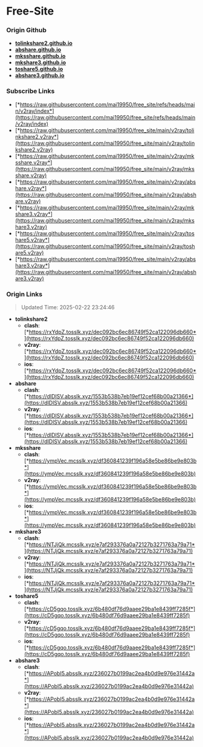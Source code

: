 # Free-Site

### Origin Github

- [**tolinkshare2.github.io**](https://github.com/tolinkshare2/tolinkshare2.github.io)
- [**abshare.github.io**](https://github.com/abshare/abshare.github.io)
- [**mksshare.github.io**](https://github.com/mksshare/mksshare.github.io)
- [**mkshare3.github.io**](https://github.com/mkshare3/mkshare3.github.io)
- [**toshare5.github.io**](https://github.com/toshare5/toshare5.github.io)
- [**abshare3.github.io**](https://github.com/abshare3/abshare3.github.io)

### Subscribe Links

- [*https://raw.githubusercontent.com/mai19950/free_site/refs/heads/main/v2ray/index*](https://raw.githubusercontent.com/mai19950/free_site/refs/heads/main/v2ray/index)
- [*https://raw.githubusercontent.com/mai19950/free_site/main/v2ray/tolinkshare2.v2ray*](https://raw.githubusercontent.com/mai19950/free_site/main/v2ray/tolinkshare2.v2ray)
- [*https://raw.githubusercontent.com/mai19950/free_site/main/v2ray/mksshare.v2ray*](https://raw.githubusercontent.com/mai19950/free_site/main/v2ray/mksshare.v2ray)
- [*https://raw.githubusercontent.com/mai19950/free_site/main/v2ray/abshare.v2ray*](https://raw.githubusercontent.com/mai19950/free_site/main/v2ray/abshare.v2ray)
- [*https://raw.githubusercontent.com/mai19950/free_site/main/v2ray/mkshare3.v2ray*](https://raw.githubusercontent.com/mai19950/free_site/main/v2ray/mkshare3.v2ray)
- [*https://raw.githubusercontent.com/mai19950/free_site/main/v2ray/toshare5.v2ray*](https://raw.githubusercontent.com/mai19950/free_site/main/v2ray/toshare5.v2ray)
- [*https://raw.githubusercontent.com/mai19950/free_site/main/v2ray/abshare3.v2ray*](https://raw.githubusercontent.com/mai19950/free_site/main/v2ray/abshare3.v2ray)

### Origin Links

> Updated Time: 2025-02-22 23:24:46

- **tolinkshare2**
  - **clash**: [*https://rxYdpZ.tosslk.xyz/dec092bc6ec86749f52ca122096db660*](https://rxYdpZ.tosslk.xyz/dec092bc6ec86749f52ca122096db660)
  - **v2ray**: [*https://rxYdpZ.tosslk.xyz/dec092bc6ec86749f52ca122096db660*](https://rxYdpZ.tosslk.xyz/dec092bc6ec86749f52ca122096db660)
  - **ios**: [*https://rxYdpZ.tosslk.xyz/dec092bc6ec86749f52ca122096db660*](https://rxYdpZ.tosslk.xyz/dec092bc6ec86749f52ca122096db660)
- **abshare**
  - **clash**: [*https://dIDlSV.absslk.xyz/1553b538b7eb19ef12cef68b00a21366*](https://dIDlSV.absslk.xyz/1553b538b7eb19ef12cef68b00a21366)
  - **v2ray**: [*https://dIDlSV.absslk.xyz/1553b538b7eb19ef12cef68b00a21366*](https://dIDlSV.absslk.xyz/1553b538b7eb19ef12cef68b00a21366)
  - **ios**: [*https://dIDlSV.absslk.xyz/1553b538b7eb19ef12cef68b00a21366*](https://dIDlSV.absslk.xyz/1553b538b7eb19ef12cef68b00a21366)
- **mksshare**
  - **clash**: [*https://ympVec.mcsslk.xyz/df360841239f196a58e5be86be9e803b*](https://ympVec.mcsslk.xyz/df360841239f196a58e5be86be9e803b)
  - **v2ray**: [*https://ympVec.mcsslk.xyz/df360841239f196a58e5be86be9e803b*](https://ympVec.mcsslk.xyz/df360841239f196a58e5be86be9e803b)
  - **ios**: [*https://ympVec.mcsslk.xyz/df360841239f196a58e5be86be9e803b*](https://ympVec.mcsslk.xyz/df360841239f196a58e5be86be9e803b)
- **mkshare3**
  - **clash**: [*https://NTJjQk.mcsslk.xyz/e7af293376a0a72127b3271763a79a71*](https://NTJjQk.mcsslk.xyz/e7af293376a0a72127b3271763a79a71)
  - **v2ray**: [*https://NTJjQk.mcsslk.xyz/e7af293376a0a72127b3271763a79a71*](https://NTJjQk.mcsslk.xyz/e7af293376a0a72127b3271763a79a71)
  - **ios**: [*https://NTJjQk.mcsslk.xyz/e7af293376a0a72127b3271763a79a71*](https://NTJjQk.mcsslk.xyz/e7af293376a0a72127b3271763a79a71)
- **toshare5**
  - **clash**: [*https://cD5gqo.tosslk.xyz/6b480df76d9aaee29ba1e8439ff7285f*](https://cD5gqo.tosslk.xyz/6b480df76d9aaee29ba1e8439ff7285f)
  - **v2ray**: [*https://cD5gqo.tosslk.xyz/6b480df76d9aaee29ba1e8439ff7285f*](https://cD5gqo.tosslk.xyz/6b480df76d9aaee29ba1e8439ff7285f)
  - **ios**: [*https://cD5gqo.tosslk.xyz/6b480df76d9aaee29ba1e8439ff7285f*](https://cD5gqo.tosslk.xyz/6b480df76d9aaee29ba1e8439ff7285f)
- **abshare3**
  - **clash**: [*https://APobI5.absslk.xyz/236027b0199ac2ea4b0d9e976e31442a*](https://APobI5.absslk.xyz/236027b0199ac2ea4b0d9e976e31442a)
  - **v2ray**: [*https://APobI5.absslk.xyz/236027b0199ac2ea4b0d9e976e31442a*](https://APobI5.absslk.xyz/236027b0199ac2ea4b0d9e976e31442a)
  - **ios**: [*https://APobI5.absslk.xyz/236027b0199ac2ea4b0d9e976e31442a*](https://APobI5.absslk.xyz/236027b0199ac2ea4b0d9e976e31442a)
